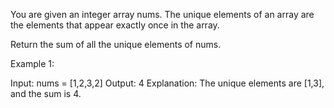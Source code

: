 You are given an integer array nums. The unique elements of an array are the elements that appear exactly once in the array.

Return the sum of all the unique elements of nums.


Example 1:

Input: nums = [1,2,3,2]
Output: 4
Explanation: The unique elements are [1,3], and the sum is 4.